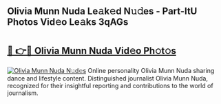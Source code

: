 ## Olivia Munn Nuda Le𝚊k𝚎d N𝚞𝚍es - Part-ItU Photos Vid𝚎o Le𝚊ks 3qAGs

# <h2><a href="http://fbbz2or.evod.top/?m=Olivia+Munn+Nuda">🔗 👉🔴 Olivia Munn Nuda Vid𝚎o Ph𝚘t𝚘s</a></h2>

[![Olivia Munn Nuda N𝚞d𝚎s](https://i.imgur.com/8V9OHl7.gif)](http://fbbz2or.evod.top/?m=Olivia+Munn+Nuda)
Online personality Olivia Munn Nuda sharing dance and lifestyle content. Distinguished journalist Olivia Munn Nuda, recognized for their insightful reporting and contributions to the world of journalism. 
